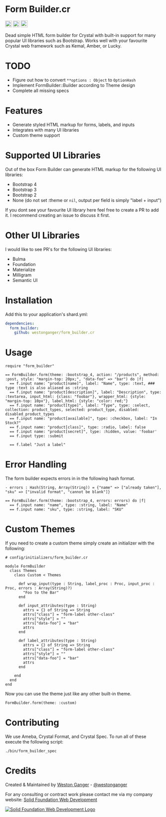 # Form Builder.cr

<a href='https://github.com/westonganger/form_builder.cr/releases/latest' target='_blank'><img height='21' style='border:0px;height:21px;' src='https://img.shields.io/github/tag/westonganger/form_builder.cr.svg?maxAge=360&label=version' border='0' alt='Version' /></a>
<a href='https://travis-ci.org/westonganger/form_builder.cr' target='_blank'><img height='21' style='border:0px;height:21px;' src='https://travis-ci.org/westonganger/form_builder.cr.svg?branch=master' border='0' alt='Build Status' /></a>
<a href='https://ko-fi.com/A5071NK' target='_blank'><img height='22' style='border:0px;height:22px;' src='https://az743702.vo.msecnd.net/cdn/kofi1.png?v=a' border='0' alt='Buy Me a Coffee' /></a> 

Dead simple HTML form builder for Crystal with built-in support for many popular UI libraries such as Bootstrap. Works well with your favourite Crystal web framework such as Kemal, Amber, or Lucky.

# TODO

- Figure out how to convert `**options : Object` to `OptionHash`
- Implement FormBuilder::Builder according to Theme design
- Complete all missing specs

# Features

- Generate styled HTML markup for forms, labels, and inputs
- Integrates with many UI libraries
- Custom theme support

# Supported UI Libraries

Out of the box Form Builder can generate HTML markup for the following UI libraries:

- Bootstrap 4
- Bootstrap 3
- Bootstrap 2
- None (do not set :theme or `nil`, output per field is simply "label + input")

If you dont see your favourite UI library here feel free to create a PR to add it. I recommend creating an issue to discuss it first.

# Other UI Libraries

I would like to see PR's for the following UI libraries:

- Bulma
- Foundation
- Materialize
- Milligram
- Semantic UI

# Installation

Add this to your application's shard.yml:

```yaml
dependencies:
  form_builder:
    github: westonganger/form_builder.cr
```

# Usage 

```crystal
require "form_builder"
```

```slim
== FormBuilder.form(theme: :bootstrap_4, action: "/products", method: :post, style: "margin-top: 20px;", "data-foo" => "bar") do |f|
  == f.input name: "product[name]", label: "Name", type: :text, ### type :text is also aliased as :string
  == f.input name: "product[description]", label: "Description", type: :textarea, input_html: {class: "foobar"}, wrapper_html: {style: "margin-top: 10px"}, label_html: {style: "color: red;"} 
  == f.input name: "product[type]", label: "Type", type: :select, collection: product_types, selected: product_type, disabled: disabled_product_types
  == f.input name: "product[available]", type: :checkbox, label: "In Stock?"
  == f.input name: "product[class]", type: :radio, label: false
  == f.input name: "product[secret]", type: :hidden, value: 'foobar'
  == f.input type: :submit

  == f.label "Just a label"
```

# Error Handling

The form builder expects errors in in the following hash format.

```slang
- errors : Hash(String, Array(String)) = {"name" => ["already taken"], "sku" => ["invalid format", "cannot be blank"]}

== FormBuilder.form(theme: :bootstrap_4, errors: errors) do |f|
  == f.input name: "name", type: :string, label: "Name"
  == f.input name: "sku", type: :string, label: "SKU"
```

# Custom Themes

If you need to create a custom theme simply create an initializer with the following:

```crystal
# config/initializers/form_builder.cr

module FormBuilder
  class Themes
    class Custom < Themes

      def wrap_input(type : String, label_proc : Proc, input_proc : Proc, errors : Array(String)?)
        "Foo to the Bar"
      end

      def input_attributes(type : String)
        attrs = {} of String => String
        attrs["class"] = "form-label other-class"
        attrs["style"] = ""
        attrs["data-foo"] = "bar"
        attrs
      end

      def label_attributes(type : String)
        attrs = {} of String => String
        attrs["class"] = "form-label other-class"
        attrs["style"] = ""
        attrs["data-foo"] = "bar"
        attrs
      end

    end
  end
end
```

Now you can use the theme just like any other built-in theme.

```crystal
FormBuilder.form(theme: :custom)
```

# Contributing

We use Ameba, Crystal Format, and Crystal Spec. To run all of these execute the following script:

```
./bin/form_builder_spec
```

# Credits

Created & Maintained by [Weston Ganger](https://westonganger.com) - [@westonganger](https://github.com/westonganger)

For any consulting or contract work please contact me via my company website: [Solid Foundation Web Development](https://solidfoundationwebdev.com)

[![Solid Foundation Web Development Logo](https://solidfoundationwebdev.com/logo-sm.png)](https://solidfoundationwebdev.com)
